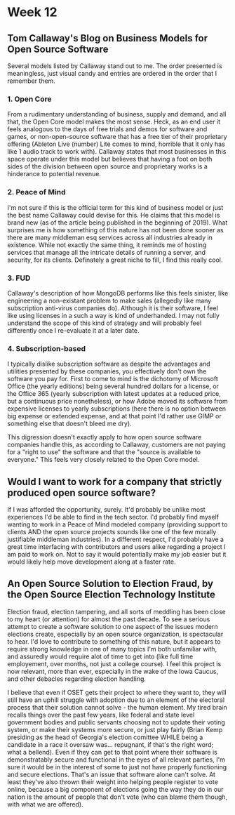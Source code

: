 # Week 12

## Tom Callaway's Blog on Business Models for Open Source Software

Several models listed by Callaway stand out to me. The order presented is meaningless, just visual candy and entries are ordered in the order that I remember them.

### 1. Open Core
From a rudimentary understanding of business, supply and demand, and all that, the Open Core model makes the most sense. Heck, as an end user it feels analogous to the days of free trials and demos for software and games, or non-open-source software that has a free tier of their proprietary offering (Ableton Live (number) Lite comes to mind, horrible that it only has like 1 audio track to work with). Callaway states that most businesses in this space operate under this model but believes that having a foot on both sides of the division between open source and proprietary works is a hinderance to potential revenue. 

### 2. Peace of Mind
I'm not sure if this is the official term for this kind of business model or just the best name Callaway could devise for this. He claims that this model is brand new (as of the article being published in the beginning of 2019). What surprises me is how something of this nature has not been done sooner as there are many middleman esq services across all industries already in existence. While not exactly the same thing, it reminds me of hosting services that manage all the intricate details of running a server, and security, for its clients. Definately a great niche to fill, I find this really cool.

### 3. FUD
Callaway's description of how MongoDB performs like this feels sinister, like engineering a non-existant problem to make sales (allegedly like many subscription anti-virus companies do). Although it is their software, I feel like using licenses in a such a way is kind of underhanded. I may not fully understand the scope of this kind of strategy and will probably feel differently once I re-evaluate it at a later date.

### 4. Subscription-based
I typically dislike subscription software as despite the advantages and utilities presented by these companies, you effectively don't own the software you pay for. First to come to mind is the dichotomy of Microsoft Office (the yearly editions) being several hundred dollars for a license, or the Office 365 (yearly subscription with latest updates at a reduced price, but a continuous price nonetheless), or how Adobe moved its software from expensive licenses to yearly subscriptions (here there is no option between big expense or extended expense, and at that point I'd rather use GIMP or something else that doesn't bleed me dry).

This digression doesn't exactly apply to how open source software companies handle this, as according to Callaway, customers are not paying for a "right to use" the software and that the "source is available to everyone." This feels very closely related to the Open Core model.

## Would I want to work for a company that strictly produced open source software?

If I was afforded the opportunity, surely. It'd probably be unlike most experiences I'd be able to find in the tech sector. I'd probably find myself wanting to work in a Peace of Mind modeled company (providing support to clients AND the open source projects sounds like one of the few morally justifiable middleman industries). In a different respect, I'd probably have a great time interfacing with contributors and users alike regarding a project I am paid to work on. Not to say it would potentially make my job easier but it would likely help move development along at a faster rate.

## An Open Source Solution to Election Fraud, by the Open Source Election Technology Institute

Election fraud, election tampering, and all sorts of meddling has been close to my heart (or attention) for almost the past decade. To see a serious attempt to create a software solution to one aspect of the issues modern elections create, especially by an open source organization, is spectacular to hear. I'd love to contribute to something of this nature, but it appears to require strong knowledge in one of many topics I'm both unfamiliar with, and assuredly would require alot of time to get into (like full time employement, over months, not just a college course). I feel this project is now relevant, more than ever, especially in the wake of the Iowa Caucus, and other debacles regarding election handling. 

I believe that even if OSET gets their project to where they want to, they will still have an uphill struggle with adoption due to an element of the electoral process that their solution cannot solve - the human element. My tired brain recalls things over the past few years, like federal and state level government bodies and public servants choosing not to update their voting system, or make their systems more secure, or just play fairly (Brian Kemp presiding as the head of Georgia's election comittee WHILE being a candidate in a race it oversaw was... repugnant, if that's the right word; what a bellend). Even if they can get to that point where their software is demonstratably secure and functional in the eyes of all relevant parties, I'm sure it would be in the interest of some to just not have properly functioning and secure elections. That's an issue that software alone can't solve. At least they've also thrown their weight into helping people register to vote online, because a big component of elections going the way they do in our nation is the amount of people that don't vote (who can blame them though, with what we are offered).
